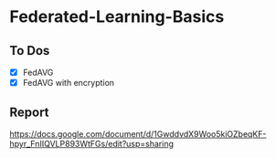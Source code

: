 # Federated-Learning-Basics
## To Dos
- [x] FedAVG
- [x] FedAVG with encryption

## Report
https://docs.google.com/document/d/1GwddvdX9Woo5kiOZbeqKF-hpyr_FnIIQVLP893WtFGs/edit?usp=sharing